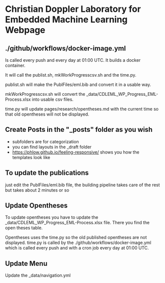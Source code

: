 # Christian Doppler Laboratory for Embedded Machine Learning Webpage

## ./github/workflows/docker-image.yml
Is called every push and every day at 01:00 UTC.
It builds a docker container. 

It will call the publist.sh, mkWorkProgresscsv.sh and the time.py.

publist.sh will make the PublFiles/eml.bib and convert it in a usable way.

mkWorkProgresscsv.sh will convert the _data/CDLEML_WP_Progress_EML-Process.xlsx into usable csv files.

time.py will update pages/research/opentheses.md with the current time so that old opentheses will not be displayed.


## Create Posts in the "_posts" folder as you wish
- subfolders are for categorization
- you can find layouts in the _draft folder
- https://phlow.github.io/feeling-responsive/ shows you how the templates look like

## To update the publications
just edit the PublFiles/eml.bib file, the building pipeline takes care of the rest but takes about 2 minutes or so

## Update Opentheses
To update opentheses you have to update the _data/CDLEML_WP_Progress_EML-Process.xlsx file. There you find the open theses table.

Opentheses uses the time.py so the old published opentheses are not displayed. 
time.py is called by the ./github/workflows/docker-image.yml which is called every push and with a cron job every day at 01:00 UTC.



## Update Menu
Update the _data/navigation.yml


